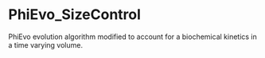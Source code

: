 # PhiEvo_SizeControl
 PhiEvo evolution algorithm modified to account for a biochemical kinetics in a time varying volume.

